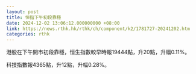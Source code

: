 ```yaml
---
layout: post
title: 恒指下午初段靠穩
date: 2024-12-02 13:06:12.000000000 +08:00
link: https://news.rthk.hk/rthk/ch/component/k2/1781727-20241202.htm
categories: rthk
---
```


港股在下午開市初段靠穩，恒生指數較早時報19444點，升20點，升幅0.11%。

科技指數報4365點，升12點，升幅0.28%。
